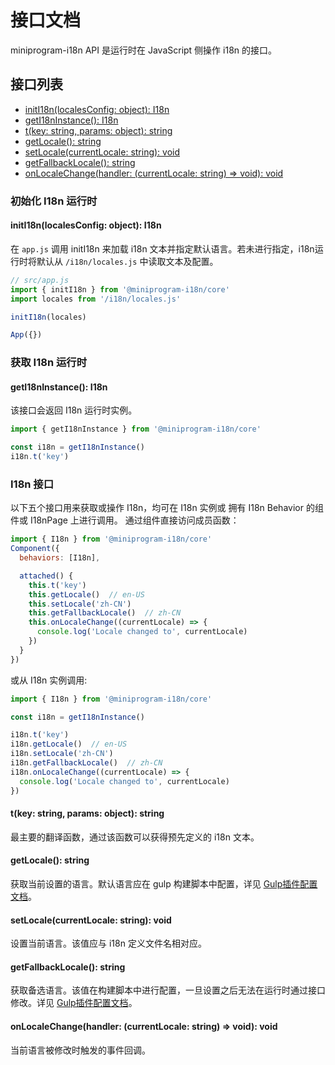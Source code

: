 # 接口文档
miniprogram-i18n API 是运行时在 JavaScript 侧操作 i18n 的接口。

## 接口列表
- [initI18n(localesConfig: object): I18n](./api.md#初始化-i18n-运行时)
- [getI18nInstance(): I18n](./api.md#获取-i18n-运行时)
- [t(key: string, params: object): string](./api.md#tkey-string-params-object-string)
- [getLocale(): string](./api.md#getlocale-string)
- [setLocale(currentLocale: string): void](./api.md#setlocalecurrentlocale-string-void)
- [getFallbackLocale(): string](./api.md#getfallbacklocale-string)
- [onLocaleChange(handler: (currentLocale: string) => void): void](./api.md#onlocalechangehandler-currentlocale-string--void-void) 

### 初始化 I18n 运行时
#### initI18n(localesConfig: object): I18n
在 `app.js` 调用 initI18n 来加载 i18n 文本并指定默认语言。若未进行指定，i18n运行时将默认从 `/i18n/locales.js` 中读取文本及配置。
```js
// src/app.js
import { initI18n } from '@miniprogram-i18n/core'
import locales from '/i18n/locales.js'

initI18n(locales)

App({})

```

### 获取 I18n 运行时
#### getI18nInstance(): I18n
该接口会返回 I18n 运行时实例。
```js
import { getI18nInstance } from '@miniprogram-i18n/core'

const i18n = getI18nInstance()
i18n.t('key')
```

### I18n 接口
以下五个接口用来获取或操作 I18n，均可在 I18n 实例或 拥有 I18n Behavior 的组件或 I18nPage 上进行调用。
通过组件直接访问成员函数：
```js
import { I18n } from '@miniprogram-i18n/core'
Component({
  behaviors: [I18n],

  attached() {
    this.t('key')
    this.getLocale()  // en-US
    this.setLocale('zh-CN')
    this.getFallbackLocale()  // zh-CN
    this.onLocaleChange((currentLocale) => {
      console.log('Locale changed to', currentLocale)
    })
  }
})
```
或从 I18n 实例调用:
```js
import { I18n } from '@miniprogram-i18n/core'

const i18n = getI18nInstance()

i18n.t('key')
i18n.getLocale()  // en-US
i18n.setLocale('zh-CN')
i18n.getFallbackLocale()  // zh-CN
i18n.onLocaleChange((currentLocale) => {
  console.log('Locale changed to', currentLocale)
})
```

#### t(key: string, params: object): string
最主要的翻译函数，通过该函数可以获得预先定义的 i18n 文本。


#### getLocale(): string
获取当前设置的语言。默认语言应在 gulp 构建脚本中配置，详见 [Gulp插件配置文档](./gulp.md#gulp-locales-loader-配置)。



#### setLocale(currentLocale: string): void
设置当前语言。该值应与 i18n 定义文件名相对应。



#### getFallbackLocale(): string
获取备选语言。该值在构建脚本中进行配置，一旦设置之后无法在运行时通过接口修改。详见 [Gulp插件配置文档](./gulp.md#gulp-locales-loader-配置)。



#### onLocaleChange(handler: (currentLocale: string) => void): void 
当前语言被修改时触发的事件回调。
